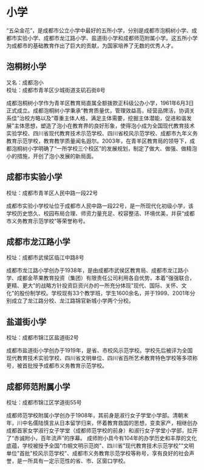 # 小学

“五朵金花”，是成都市公立小学中最好的五所小学，分别是成都市泡桐树小学、成都市实验小学、成都市龙江路小学、盐道街小学和成都师范附属小学。这五所小学为成都市的基础教育作出了巨大的贡献，为国家培养了无数的优秀人才。

## 泡桐树小学
又名：成都泡小  
校址：成都市青羊区少城街道支矶石街8号  

成都泡桐树小学作为青羊区教育局直属全额拨款正科级公办小学，1961年6月3日正式成立。成都泡桐树小学秉承“教育质量优，管理效益高，经营品牌活，协调关系佳”治校方略以及“尊重主体人格，满足主体需要，挖掘主体潜能，促进和谐发展”主体思想，塑造了泡小在教育界的良好形象，使得泡小成为全国现代教育技术实验学校、四川省现代教育技术示范学校、四川省校风示范学校、成都市九年义务教育示范学校，教育教学质量闻名遐尔。2003年，在青羊区教育局的领导下，成都泡桐树小学明确了“一所学校三个校区”的发展规划，制定了做大、做强、做精泡小的措施，开创了泡小发展的新局面。

## 成都市实验小学
校址：成都市青羊区人民中路一段22号  

成都市实验小学校址位于成都市人民中路一段22号，是一所现代化初级小学，该学校历史悠久、校园布局合理、师资力量充足、校容整洁、环境优美，并获“成都市义务教育示范学校”等荣誉称号。

## 成都市龙江路小学
校址：成都市武侯区临江中路8号  

成都市龙江路小学创办于1938年，是由成都市武侯区教育局、成都市龙江路小学、成都金苹果教育投资（集团）有限责任公司利用各自优势，本着"强强联合，更精、更大"的战略方针投资巨资兴办的一所充分体现"现代、国际、关怀、文化"的股份制学校。学校现有33个教学班，学生1600余名，并于1999、2001年分别成立了龙江路分校、龙江路锦官新城小学两个分校。

## 盐道街小学
校址：成都市锦江区盐道街2号  

成都市盐道街小学创办于1919年，是省、市校风示范学校。学校先后被评为全国现代教育技术实验学校、四川省文明单位、四川省百所艺术教育特色学校等多项称号，被首批授予成都市义务教育示范学校。

## 成都师范附属小学
校址：成都市锦江区学道街55号

成都师范学校附属小学创办于1908年，其前身是淑行女子学堂小学部。清朝末年，川中名儒陆慎言从日本留学归来，怀着教育救国的思想，变卖家产，相继创办成都首家女学淑行女子学堂（成都师范学校的前身）和淑行女子学堂小学部，拉开了“赤诚附小，百年流声”的序幕。 成师附小具今有104年的办学历史和丰厚的文化底蕴，学校被授予全国"巾帼文明示范岗"、四川省"现代教育技术示范学校""文明单位"首批"校风示范学校"、成都市义务教育示范学校等称号，享有良好的社会声誉，是一所具有一定示范性的省、市、区窗口学校。